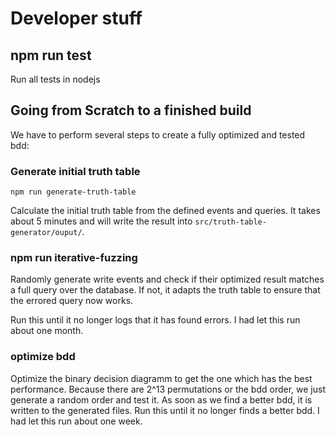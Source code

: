 # Developer stuff

## npm run test
Run all tests in nodejs


## Going from Scratch to a finished build

We have to perform several steps to create a fully optimized and tested bdd:

### Generate initial truth table

`npm run generate-truth-table`

Calculate the initial truth table from the defined events and queries.
It takes about 5 minutes and will write the result into `src/truth-table-generator/ouput/`.

### npm run iterative-fuzzing

Randomly generate write events and check if their optimized result matches a full query over the database.
If not, it adapts the truth table to ensure that the errored query now works.

Run this until it no longer logs that it has found errors. I had let this run about one month.

### optimize bdd

Optimize the binary decision diagramm to get the one which has the best performance.
Because there are 2^13 permutations or the bdd order, we just generate a random order and test it.
As soon as we find a better bdd, it is written to the generated files.
Run this until it no longer finds a better bdd. I had let this run about one week.
